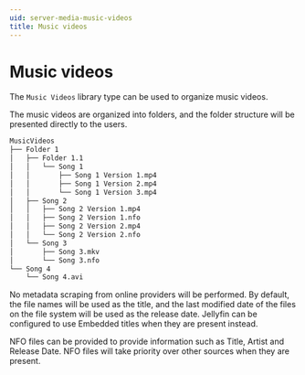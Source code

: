 ```yaml
---
uid: server-media-music-videos
title: Music videos
---
```


# Music videos

The `Music Videos` library type can be used to organize music videos.

The music videos are organized into folders, and the folder structure will be presented
directly to the users.

```txt
MusicVideos
├── Folder 1
│   ├── Folder 1.1
│   │   └── Song 1
│   │       ├── Song 1 Version 1.mp4
│   │       ├── Song 1 Version 2.mp4
│   │       └── Song 1 Version 3.mp4
│   ├── Song 2
│   │   ├── Song 2 Version 1.mp4
│   │   ├── Song 2 Version 1.nfo
│   │   ├── Song 2 Version 2.mp4
│   │   └── Song 2 Version 2.nfo
│   └── Song 3
│       ├── Song 3.mkv
│       └── Song 3.nfo
└── Song 4
    └── Song 4.avi
```

No metadata scraping from online providers will be performed. By default, the file names will be used as the title, and the last modified date of the files on the file system will be used as the release date. Jellyfin can be configured to use Embedded titles when they are present instead.

NFO files can be provided to provide information such as Title, Artist and Release Date. NFO files will take priority over other sources when they are present.
